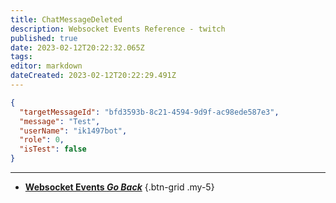 ```yaml
---
title: ChatMessageDeleted
description: Websocket Events Reference - twitch
published: true
date: 2023-02-12T20:22:32.065Z
tags: 
editor: markdown
dateCreated: 2023-02-12T20:22:29.491Z
---
```


```json
{
  "targetMessageId": "bfd3593b-8c21-4594-9d9f-ac98ede587e3",
  "message": "Test",
  "userName": "ik1497bot",
  "role": 0,
  "isTest": false
}
```

---

- [<i class="mdi mdi-chevron-left"></i>**Websocket Events *Go Back***](/Servers-Clients/WebSocket-Server/Events)
{.btn-grid .my-5}
